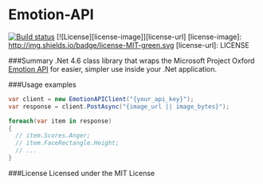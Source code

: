# Emotion-API
[![Build status](https://ci.appveyor.com/api/projects/status/oscx09t7s06sgiqc?svg=true)](https://ci.appveyor.com/project/Felsig/emotion-api/branch/master)
[![License][license-image]][license-url]
[license-image]: http://img.shields.io/badge/license-MIT-green.svg
[license-url]: LICENSE

###Summary
.Net 4.6 class library that wraps the Microsoft Project Oxford [Emotion API](https://www.projectoxford.ai/doc/Emotion/overview) for easier, simpler use inside your .Net application.

###Usage examples
```c#
var client = new EmotionAPIClient("{your_api_key}");
var response = client.PostAsync("{image_url || image_bytes}");

foreach(var item in response)
{
  // item.Scores.Anger;
  // item.FaceRectangle.Height;
  // ...
}
```

###License
Licensed under the MIT License
